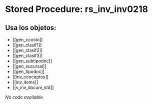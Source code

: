 # Stored Procedure: rs_inv_inv0218

## Usa los objetos:
- [[gen_ccosto]]
- [[gen_clasif1]]
- [[gen_clasif2]]
- [[gen_clasif3]]
- [[gen_subtipodoc]]
- [[gen_sucursal]]
- [[gen_tipodoc]]
- [[inv_conceptos]]
- [[inv_items]]
- [[v_inv_docum_std]]

*No code available.*
